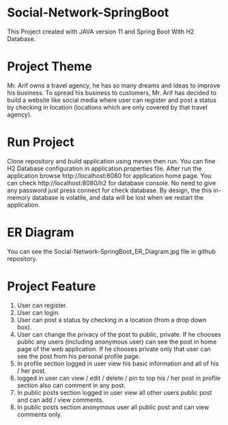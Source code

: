 # Social-Network-SpringBoot
This Project created with JAVA version 11 and Spring Boot With H2 Database.

# Project Theme 
Mr. Arif owns a travel agency, he has so many dreams and ideas to improve his business. To spread his business to customers, Mr. Arif has decided to build a website like social media where user can register and post a status by checking in location (locations which are only covered by that travel agency).

# Run Project
Clone repository and build application using meven then run. You can fine H2 Database configuration in application.properties file. After run the application browse http://localhost:8080 for application home page. You can check http://localhost:8080/h2 for database console. No need to give any password just press connect for check database. By design, the this in-memory database is volatile, and data will be lost when we restart the application.

# ER Diagram

You can see the Social-Network-SpringBoot_ER_Diagram.jpg file in github repository.

# Project Feature 

1. User can register.
2. User can login.
3. User can post a status by checking in a location (from a drop down box).
4. User can change the privacy of the post to public, private. If he chooses public any users (including anonymous user) can see the post in home page of the web application. If he chooses private only that user can see the post from his personal profile page.
5. In profile section logged in user view his basic information and all of his / her post.
6. logged in user can view / edit / delete / pin to top his / her post in profile section also can comment in any post.
7. In public posts section logged in user view all other users public post and can add / view comments. 
8. In public posts section anonymous user all public post and can view comments only.

